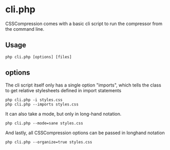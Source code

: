 cli.php
=======

CSSCompression comes with a basic cli script to run the compressor from the command line.


Usage
-----

	php cli.php [options] [files]


options
-------

The cli script itself only has a single option "imports", which tells the class to get relative stylesheets defined in import statements

	php cli.php -i styles.css
	php cli.php --imports styles.css

It can also take a mode, but only in long-hand notation.

	php cli.php --mode=sane styles.css

And lastly, all CSSCompression options can be passed in longhand notation

	php cli.php --organize=true styles.css
